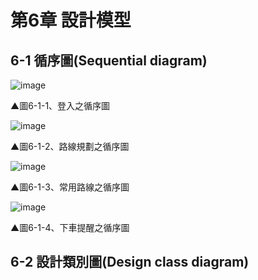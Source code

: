 # 第6章 設計模型
## 6-1 循序圖(Sequential diagram)

![image](https://user-images.githubusercontent.com/88043620/169237323-a4edb8b3-330b-4983-b629-c1abec021991.png)

▲圖6-1-1、登入之循序圖

![image](https://user-images.githubusercontent.com/88043620/169237566-ef8149f9-38d8-49ed-a575-dbd041e183bf.png)

▲圖6-1-2、路線規劃之循序圖

![image](https://user-images.githubusercontent.com/88043620/169437149-e9a76a54-8a6d-42cc-a1ae-e566c8837be7.png)

▲圖6-1-3、常用路線之循序圖

![image](https://user-images.githubusercontent.com/88043620/169437158-3b70dd94-cca3-4c18-94fc-ee287cc12edf.png)

▲圖6-1-4、下車提醒之循序圖

## 6-2 設計類別圖(Design class diagram)

